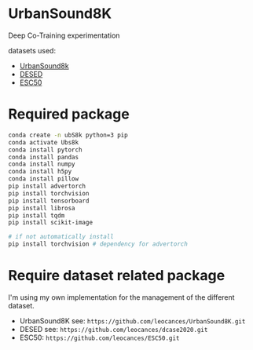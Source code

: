 # UrbanSound8K
Deep Co-Training experimentation

datasets used:
 - [UrbanSound8k](http://www.justinsalamon.com/uploads/4/3/9/4/4394963/salamon_urbansound_acmmm14.pdf)
 - [DESED](https://project.inria.fr/desed/)
 - [ESC50](https://github.com/karolpiczak/ESC-50)


# Required package
```bash
conda create -n ubS8k python=3 pip
conda activate Ubs8k
conda install pytorch
conda install pandas
conda install numpy
conda install h5py
conda install pillow
pip install advertorch
pip install torchvision
pip install tensorboard
pip install librosa
pip install tqdm
pip install scikit-image

# if not automatically install
pip install torchvision # dependency for advertorch
```

# Require dataset related package
I'm using my own implementation for the management of the different dataset.
 - UrbanSound8K see: `https://github.com/leocances/UrbanSound8K.git`
 - DESED see: `https://github.com/leocances/dcase2020.git`
 - ESC50: `https://github.com/leocances/ESC50.git`

